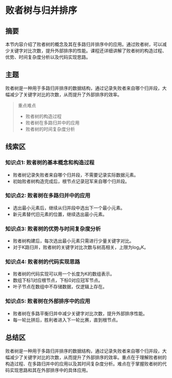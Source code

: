 # 败者树与归并排序

## 摘要

本节内容介绍了败者树的概念及其在多路归并排序中的应用。通过败者树，可以减少关键字对比次数，提升外部排序的性能。课程还详细讲解了败者树的构造过程、优势、时间复杂度分析以及代码实现思路。

## 主题

败者树是一种用于多路归并排序的数据结构，通过记录失败者来自哪个归并段，大幅减少了关键字对比的次数，从而提升了外部排序的效率。

> 重点难点
>
> - 败者树的构造过程
> - 败者树在多路归并中的应用
> - 败者树的时间复杂度分析

## 线索区

### 知识点1: 败者树的基本概念和构造过程
- 败者树记录失败者来自哪个归并段，不需要记录实际数据元素。
- 初始败者树构造完成后，根节点记录冠军来自哪个归并段。

### 知识点2: 败者树在多路归并中的应用
- 选出最小元素后，继续从归并段中选出下一个最小元素。
- 新元素替代旧元素的位置，继续选出最小元素。

### 知识点3: 败者树的优势与时间复杂度分析
- 败者树构建后，每次选出最小元素只需进行少量关键字对比。
- 对于K路归并，败者树的关键字对比次数与树高相关，上限为log₂K。

### 知识点4: 败者树的代码实现思路
- 败者树的代码实现可以用一个长度为K的数组表示。
- 数组下标1对应根节点，下标0对应冠军节点。
- 叶子节点在数组中不存储数据，仅逻辑上存在。

### 知识点5: 败者树在外部排序中的应用
- 败者树在多路平衡归并中减少关键字对比次数，提升外部排序性能。
- 每一轮比拼后，胜利者进入下一轮比赛，直到根节点。

## 总结区

败者树是一种用于多路归并排序的数据结构，通过记录失败者来自哪个归并段，大幅减少了关键字对比的次数，从而提升了外部排序的效率。重点在于理解败者树的构造过程、在多路归并中的应用以及其时间复杂度分析。难点在于掌握败者树的代码实现思路和其在外部排序中的具体应用。